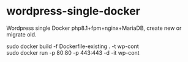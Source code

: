 # wordpress-single-docker
Wordpress single Docker php8.1+fpm+nginx+MariaDB, create new or migrate old.  

sudo docker build -f Dockerfile-existing . -t wp-cont  
sudo docker run -p 80:80 -p 443:443 -d -it wp-cont
